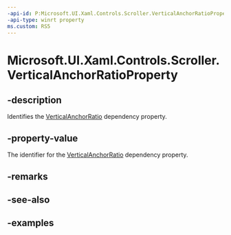 ```yaml
---
-api-id: P:Microsoft.UI.Xaml.Controls.Scroller.VerticalAnchorRatioProperty
-api-type: winrt property
ms.custom: RS5
---
```


<!-- Property syntax.
public DependencyProperty VerticalAnchorRatioProperty { get; }
-->

# Microsoft.UI.Xaml.Controls.Scroller.VerticalAnchorRatioProperty

## -description

Identifies the [VerticalAnchorRatio](scroller_verticalanchorratio.md) dependency property.

## -property-value

The identifier for the [VerticalAnchorRatio](scroller_verticalanchorratio.md) dependency property.

## -remarks

## -see-also

## -examples

